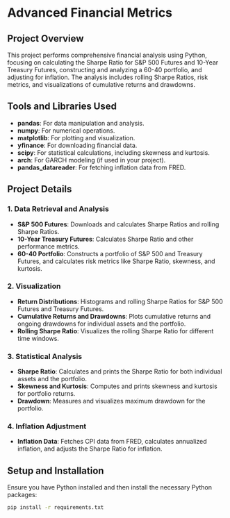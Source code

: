 # Advanced Financial Metrics

## Project Overview
This project performs comprehensive financial analysis using Python, focusing on calculating the Sharpe Ratio for S&P 500 Futures and 10-Year Treasury Futures, constructing and analyzing a 60-40 portfolio, and adjusting for inflation. The analysis includes rolling Sharpe Ratios, risk metrics, and visualizations of cumulative returns and drawdowns.

## Tools and Libraries Used
- **pandas**: For data manipulation and analysis.
- **numpy**: For numerical operations.
- **matplotlib**: For plotting and visualization.
- **yfinance**: For downloading financial data.
- **scipy**: For statistical calculations, including skewness and kurtosis.
- **arch**: For GARCH modeling (if used in your project).
- **pandas_datareader**: For fetching inflation data from FRED.

## Project Details

### 1. Data Retrieval and Analysis
- **S&P 500 Futures**: Downloads and calculates Sharpe Ratios and rolling Sharpe Ratios.
- **10-Year Treasury Futures**: Calculates Sharpe Ratio and other performance metrics.
- **60-40 Portfolio**: Constructs a portfolio of S&P 500 and Treasury Futures, and calculates risk metrics like Sharpe Ratio, skewness, and kurtosis.

### 2. Visualization
- **Return Distributions**: Histograms and rolling Sharpe Ratios for S&P 500 Futures and Treasury Futures.
- **Cumulative Returns and Drawdowns**: Plots cumulative returns and ongoing drawdowns for individual assets and the portfolio.
- **Rolling Sharpe Ratio**: Visualizes the rolling Sharpe Ratio for different time windows.

### 3. Statistical Analysis
- **Sharpe Ratio**: Calculates and prints the Sharpe Ratio for both individual assets and the portfolio.
- **Skewness and Kurtosis**: Computes and prints skewness and kurtosis for portfolio returns.
- **Drawdown**: Measures and visualizes maximum drawdown for the portfolio.

### 4. Inflation Adjustment
- **Inflation Data**: Fetches CPI data from FRED, calculates annualized inflation, and adjusts the Sharpe Ratio for inflation.

## Setup and Installation

Ensure you have Python installed and then install the necessary Python packages:

```bash
pip install -r requirements.txt
